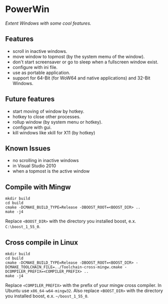 PowerWin
========

*Extent Windows with some cool features.*

Features
--------

* scroll in inactive windows.
* move window to topmost (by the system memu of the window).
* don't start screensaver or go to sleep when a fullscreen window exist.
* configure with ini file.
* use as portable application.
* support for 64-Bit (for WoW64 and native applications) and 32-Bit Windows.

Future features
---------------

* start moving of window by hotkey.
* hotkey to close other processes.
* rollup window (by system menu or hotkey).
* configure with gui.
* kill windows like xkill for X11 (by hotkey)

Known Issues
------------

  * no scrolling in inactive windows
  * in Visual Studio 2010
  * when a topmost is the active window
  
Compile with Mingw
------------------

~~~
mkdir build
cd build
cmake -DCMAKE_BUILD_TYPE=Release -DBOOST_ROOT=<BOOST_DIR> ..
make -j4
~~~
Replace `<BOOST_DIR>` with the directory you installed boost, e.x. `C:\boost_1_55_0`.

Cross compile in Linux
----------------------

~~~
mkdir build
cd build
cmake -DCMAKE_BUILD_TYPE=Release -DBOOST_ROOT=<BOOST_DIR> -DCMAKE_TOOLCHAIN_FILE=../Toolchain-cross-mingw.cmake -DCOMPILER_PREFIX=<COMPILER_PREFIX> ..
make -j4
~~~

Replace `<COMPILER_PREFIX>` with the prefix of your mingw cross compiler. In
Ubuntu use `x86_64-w64-mingw32`. Also replace `<BOOST_DIR>` with the directory
you installed boost, e.x. `~/boost_1_55_0`.
